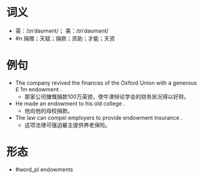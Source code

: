 # 词义
- 英：/ɪnˈdaʊmənt/； 美：/ɪnˈdaʊmənt/
- #n 捐赠；天赋；捐款；资助；才能；天资
# 例句
- The company revived the finances of the Oxford Union with a generous £ 1m endowment .
	- 那家公司慷慨捐款100万英镑，使牛津辩论学会的财务状况得以好转。
- He made an endowment to his old college .
	- 他向他的母校捐款。
- The law can compel employers to provide endowment insurance .
	- 这项法律可强迫雇主提供养老保险。
# 形态
- #word_pl endowments
